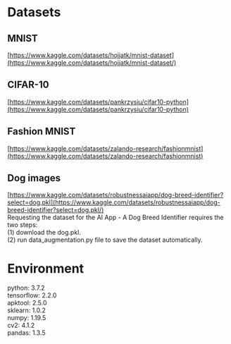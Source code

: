 # Datasets

## MNIST
[https://www.kaggle.com/datasets/hojjatk/mnist-dataset](https://www.kaggle.com/datasets/hojjatk/mnist-dataset/)
## CIFAR-10
[https://www.kaggle.com/datasets/pankrzysiu/cifar10-python](https://www.kaggle.com/datasets/pankrzysiu/cifar10-python)
## Fashion MNIST
[https://www.kaggle.com/datasets/zalando-research/fashionmnist](https://www.kaggle.com/datasets/zalando-research/fashionmnist)
## Dog images
[https://www.kaggle.com/datasets/robustnessaiapp/dog-breed-identifier?select=dog.pkl](https://www.kaggle.com/datasets/robustnessaiapp/dog-breed-identifier?select=dog.pkl/)  
Requesting the dataset for the AI App - A Dog Breed Identifier requires the two steps:  
(1) download the dog.pkl.   
(2) run data_augmentation.py file to save the dataset automatically.  

# Environment
python: 3.7.2  
tensorflow: 2.2.0  
apktool: 2.5.0  
sklearn: 1.0.2  
numpy: 1.19.5  
cv2: 4.1.2  
pandas: 1.3.5 
